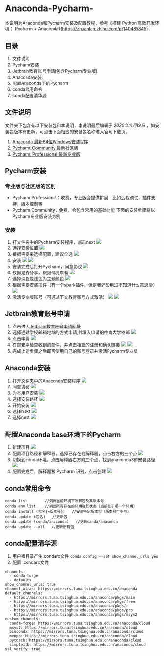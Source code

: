 # Anaconda-Pycharm-
本说明为Anaconda和Pycharm安装及配置教程，参考《搭建 Python 高效开发环境： Pycharm + Anaconda》(https://zhuanlan.zhihu.com/p/140485845)，
## 目录
1. 文件说明
1. Pycharm安装
1. Jetbrain教育账号申请(包含Pycharm专业版)
1. Anaconda安装
1. 配置Anaconda下的Pycharm
1. conda常用命令
1. conda配置清华源 

## 文件说明
文件夹下包含有以下安装包和本说明，本说明最后编辑于 _2020年11月19日_ ，如安装包版本有更新，可点击下面相应的安装包名称进入官网下载页。
1. [Anaconda 最新64位Windows安装程序](https://www.anaconda.com/products/individual)
1. [Pycharm_Community 最新社区版](https://www.jetbrains.com/pycharm/download/#section=windows)
1. [Pycharm_Professional 最新专业版](https://www.jetbrains.com/pycharm/download/#section=windows)

## Pycharm安装
### 专业版与社区版的区别
- Pycharm Professional：收费，专业版会提供扩展，比如远程调试，插件支持，版本控制等
- Pycharm Community：免费，会包含常用的基础功能
下面的安装步骤将以Pycharm专业版安装为例
### 安装
1. 打文件夹中的Pycharm安装程序，点击next
![](@attachment/1.png)
1. 选择安装位置
![](@attachment/2.png)
1. 根据需要来选择配置，建议全选
![](@attachment/3.png)
1. 安装
![](@attachment/4.png)
![](@attachment/5.png)
1. 安装完成后打开Pycharm，同意协议
![](@attachment/6.png)
1. 数据是否分享，根据情况来看
![](@attachment/7.png)
1. 选择深色或浅色为主题颜色
![](@attachment/8.png)
1. 根据需要安装插件（有一个spark插件，但是我还没用过不知道什么意思:cry:）
![](@attachment/9.png)
1. 激活专业版账号（可通过下文教育账号方式激活）
![](@attachment/10.png)
![](@attachment/11.png)

## Jetbrain教育账号申请
1. 点击进入[Jetbrain教育账号申请网址](https://www.jetbrains.com/shop/eform/students?_ga=2.39145643.967103931.1605955561-1201956854.1605955561)
1. 选择通过学校邮箱地址的方式申请,并填入申请的中南大学校邮
![](@attachment/邮箱1.png)
1. 点击申请
![](@attachment/邮箱2.png)
1. 在邮箱中检查收到的邮件，并点击相应的注册和确认链接
![](@attachment/邮箱3.png)
![](@attachment/邮箱4.png)
1. 完成上述步骤之后即可使用自己的账号登录并激活Pycharm专业版


## Anaconda安装
1. 打开文件夹中的Anaconda安装程序
![](@attachment/12.png)
1. 同意协议
![](@attachment/13.png)
1. 为本用户安装
![](@attachment/14.png)
1. 选择安装路径
![](@attachment/16.png)
1. 开始安装
![](@attachment/17.png)
1. 选择Next
![](@attachment/18.png)
1. 选择next
![](@attachment/19.png)

## 配置Anaconda base环境下的Pycharm
1. 新建项目
![](@attachment/20.png)
1. 配置项目路径和解释器，选择已存在的解释器，点击右方的三个点
![](@attachment/21.png)
1. 切换到conda环境，点击解释器右方的三个点，找到anaconda3的安装路径
![](@attachment/22.png) 
1. 配置完成后，解释器被 Pycharm 识别，点击创建
![](@attachment/23.png)

## conda常用命令
```
conda list        //列出当前环境下所有包及其版本号
conda env list    //列出所有存在的环境及其状态（当前处于哪一个环境）
conda install (包名{=版本号})   //安装特定版本包（版本号可不写）
conda update (包名)   //更新包
conda update (conda/anaconda)   //更新canda/anaconda
conda update --all   //更新所有包
```

## conda配置清华源
1. 用户根目录产生.condarc文件
`conda config --set show_channel_urls yes`
1. 配置 .condarc文件
```
channels:
  - conda-forge
  - defaults
show_channel_urls: true
channel_alias: https://mirrors.tuna.tsinghua.edu.cn/anaconda
default_channels:
  - https://mirrors.tuna.tsinghua.edu.cn/anaconda/pkgs/main
  - https://mirrors.tuna.tsinghua.edu.cn/anaconda/pkgs/free
  - https://mirrors.tuna.tsinghua.edu.cn/anaconda/pkgs/r
  - https://mirrors.tuna.tsinghua.edu.cn/anaconda/pkgs/pro
  - https://mirrors.tuna.tsinghua.edu.cn/anaconda/pkgs/msys2
custom_channels:
  conda-forge: https://mirrors.tuna.tsinghua.edu.cn/anaconda/cloud
  msys2: https://mirrors.tuna.tsinghua.edu.cn/anaconda/cloud
  bioconda: https://mirrors.tuna.tsinghua.edu.cn/anaconda/cloud
  menpo: https://mirrors.tuna.tsinghua.edu.cn/anaconda/cloud
  pytorch: https://mirrors.tuna.tsinghua.edu.cn/anaconda/cloud
  simpleitk: https://mirrors.tuna.tsinghua.edu.cn/anaconda/cloud
ssl_verify: true
```

